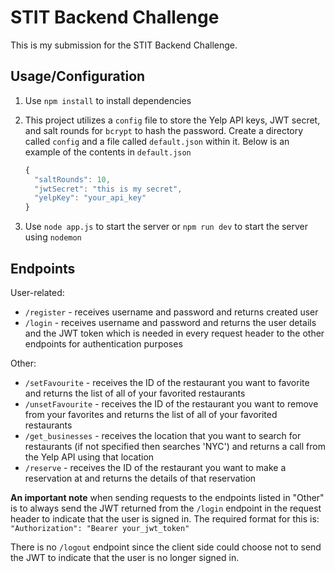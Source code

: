 # STIT Backend Challenge

This is my submission for the STIT Backend Challenge.

## Usage/Configuration
1. Use `npm install` to install dependencies 
1. This project utilizes a `config` file to store the Yelp API keys, JWT secret, and salt rounds for `bcrypt` to hash the password. Create a directory called `config` and a file called `default.json` within it. Below is an example of the contents in `default.json`

      ```js
      {
        "saltRounds": 10,
        "jwtSecret": "this is my secret",
        "yelpKey": "your_api_key"
      }
      ```

1. Use `node app.js` to start the server or `npm run dev` to start the server using `nodemon`

## Endpoints
User-related: 
- `/register` - receives username and password and returns created user
- `/login` - receives username and password and returns the user details and the JWT token which is needed in every request header to the other endpoints for authentication purposes

Other:
- `/setFavourite` - receives the ID of the restaurant you want to favorite and returns the list of all of your favorited restaurants 
- `/unsetFavourite` - receives the ID of the restaurant you want to remove from your favorites and returns the list of all of your favorited restaurants 
- `/get_businesses` - receives the location that you want to search for restaurants (if not specified then searches 'NYC') and returns a call from the Yelp API using that location
- `/reserve` - receives the ID of the restaurant you want to make a reservation at and returns the details of that reservation

**An important note** when sending requests to the endpoints listed in "Other" is to always send the JWT returned from the `/login` endpoint in the request header to indicate that the user is signed in. The required format for this is: `"Authorization": "Bearer your_jwt_token"`

There is no `/logout` endpoint since the client side could choose not to send the JWT to indicate that the user is no longer signed in. 